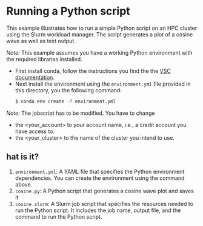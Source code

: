 # Running a Python script

This example illustrates how to run a simple Python script on an HPC cluster
using the Slurm workload manager. The script generates a plot of a cosine wave
as well as text output.

*Note:* This example assumes you have a working Python environment with the
required libraries installed.

* First install conda, follow the instructions you find the the [VSC
  documentation](https://docs.vscentrum.be/).
* Next install the environment using the `environment.yml` file provided in
  this directory, you the following command:
  ```bash
  $ conda env create -f environment.yml
  ```

*Note:* The jobscript has to be modified.  You have to change
* the <your_account> to your account name, i.e., a credit account you have access to.
* the <your_cluster> to the name of the cluster you intend to use.


## hat is it?

1. `environment.yml`: A YAML file that specifies the Python environment
   dependencies.  You can create the environment using the command above.
2. `cosine.py`: A Python script that generates a cosine wave plot and saves it
1. `cosine.slurm`: A Slurm job script that specifies the resources needed to run the
   Python script.  It includes the job name, output file, and the command to
   run the Python script.
